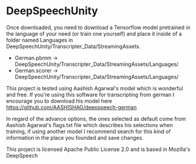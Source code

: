# DeepSpeechUnity
Once downloaded, you need to download a Tensorflow model pretrained in the language of your need (or train one yourself) and place it inside of a folder named Languages in DeepSpeechUnity/Transcripter_Data/StreamingAssets.
*  German.pbmm -> DeepSpeechUnity/Transcripter_Data/StreamingAssets/Languages/
*  German.scorer -> DeepSpeechUnity/Transcripter_Data/StreamingAssets/Languages/

This project is tested using Aashish Agarwal's model which is wonderful and free. If you're using this software for transcripting from german I encourage you to download his model here https://github.com/AASHISHAG/deepspeech-german

In regard of the advance options, the ones selected as default come from Aashish Agarwal's flags.txt file which describes his selections when training, if using another model I recommend search for this kind of information in the place you founded and save changes.

This project is licensed Apache Public License 2.0 and is based in Mozilla's DeepSpeech
